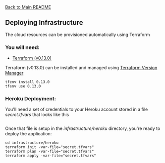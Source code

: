 [Back to Main README](../README.md)
## Deploying Infrastructure
The cloud resources can be provisioned automatically using Terraform 

### You will need: 
* [Terraform (v0.13.0)](https://www.terraform.io/downloads.html)

Terraform (v0.13.0) can be installed and managed using [Terraform Version Manager](https://github.com/tfutils/tfenv)

```
tfenv install 0.13.0
tfenv use 0.13.0
```

### Heroku Deployment:

You'll need a set of credentials to your Heroku account stored in a file *secret.tfvars* that looks like this

```

```

Once that file is setup in the *infrastructure/heroku* directory, you're ready to deploy the application: 

```
cd infrastructure/heroku
terraform init -var-file="secret.tfvars"
terraform plan -var-file="secret.tfvars"
terraform apply -var-file="secret.tfvars"
```
